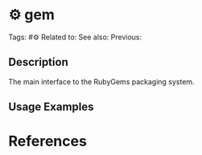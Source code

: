 # ⚙️ gem

Tags: #⚙️
Related to:
See also:
Previous:

## Description

The main interface to the RubyGems packaging system.

## Usage Examples

### 

# References